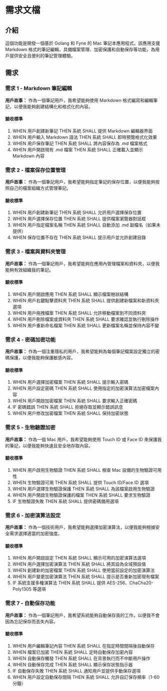 # 需求文檔

## 介紹

這個功能是開發一個基於 Golang 和 Fyne 的 Mac 筆記本應用程式。該應用支援 Markdown 格式的筆記編輯，具備檔案管理、加密保護和自動保存等功能，為用戶提供安全且便利的筆記管理體驗。

## 需求

### 需求 1 - Markdown 筆記編輯

**用戶故事：** 作為一個筆記用戶，我希望能夠使用 Markdown 格式編寫和編輯筆記，以便我能夠創建結構化和格式化的內容。

#### 驗收標準

1. WHEN 用戶創建新筆記 THEN 系統 SHALL 提供 Markdown 編輯器界面
2. WHEN 用戶輸入 Markdown 語法 THEN 系統 SHALL 即時預覽格式化效果
3. WHEN 用戶保存筆記 THEN 系統 SHALL 將內容保存為 .md 檔案格式
4. WHEN 用戶開啟現有 .md 檔案 THEN 系統 SHALL 正確載入並顯示 Markdown 內容

### 需求 2 - 檔案保存位置管理

**用戶故事：** 作為一個筆記用戶，我希望能夠指定筆記的保存位置，以便我能夠按照自己的檔案組織方式管理筆記。

#### 驗收標準

1. WHEN 用戶創建新筆記 THEN 系統 SHALL 允許用戶選擇保存位置
2. WHEN 用戶選擇保存位置 THEN 系統 SHALL 提供檔案瀏覽器對話框
3. WHEN 用戶指定檔案名稱 THEN 系統 SHALL 自動添加 .md 副檔名（如果未提供）
4. WHEN 保存位置不存在 THEN 系統 SHALL 提示用戶並允許創建目錄

### 需求 3 - 檔案與資料夾管理

**用戶故事：** 作為一個筆記用戶，我希望能夠在應用內管理檔案和資料夾，以便我能夠有效組織我的筆記。

#### 驗收標準

1. WHEN 用戶開啟應用 THEN 系統 SHALL 顯示檔案樹狀結構
2. WHEN 用戶右鍵點擊資料夾 THEN 系統 SHALL 提供創建新檔案和新資料夾選項
3. WHEN 用戶拖拽檔案 THEN 系統 SHALL 允許移動檔案到不同資料夾
4. WHEN 用戶刪除檔案或資料夾 THEN 系統 SHALL 要求確認並執行刪除操作
5. WHEN 用戶重新命名檔案 THEN 系統 SHALL 更新檔案名稱並保持內容不變

### 需求 4 - 密碼加密功能

**用戶故事：** 作為一個注重隱私的用戶，我希望能夠為每個筆記檔案設定獨立的密碼保護，以便我能夠保護敏感內容。

#### 驗收標準

1. WHEN 用戶選擇加密檔案 THEN 系統 SHALL 提示輸入密碼
2. WHEN 用戶設定密碼 THEN 系統 SHALL 使用指定的加密演算法加密檔案內容
3. WHEN 用戶開啟加密檔案 THEN 系統 SHALL 要求輸入正確密碼
4. IF 密碼錯誤 THEN 系統 SHALL 拒絕存取並顯示錯誤訊息
5. WHEN 用戶修改加密檔案 THEN 系統 SHALL 保持加密狀態

### 需求 5 - 生物驗證加密

**用戶故事：** 作為一個 Mac 用戶，我希望能夠使用 Touch ID 或 Face ID 來保護我的筆記，以便我能夠快速且安全地存取內容。

#### 驗收標準

1. WHEN 用戶啟用生物驗證 THEN 系統 SHALL 檢查 Mac 設備的生物驗證可用性
2. WHEN 生物驗證可用 THEN 系統 SHALL 提供 Touch ID/Face ID 選項
3. WHEN 用戶選擇生物驗證保護 THEN 系統 SHALL 為該檔案啟用生物驗證
4. WHEN 用戶開啟生物驗證保護的檔案 THEN 系統 SHALL 要求生物驗證
5. IF 生物驗證失敗 THEN 系統 SHALL 提供密碼備用選項

### 需求 6 - 加密演算法設定

**用戶故事：** 作為一個技術用戶，我希望能夠選擇加密演算法，以便我能夠根據安全需求選擇適當的加密強度。

#### 驗收標準

1. WHEN 用戶開啟設定 THEN 系統 SHALL 顯示可用的加密演算法選項
2. WHEN 用戶選擇加密演算法 THEN 系統 SHALL 將其設為全域預設值
3. WHEN 創建新的加密檔案 THEN 系統 SHALL 使用當前設定的加密演算法
4. WHEN 用戶變更加密演算法 THEN 系統 SHALL 提示是否重新加密現有檔案
5. IF 系統支援多種演算法 THEN 系統 SHALL 提供 AES-256、ChaCha20-Poly1305 等選項

### 需求 7 - 自動保存功能

**用戶故事：** 作為一個筆記用戶，我希望系統能夠自動保存我的工作，以便我不會因為忘記保存而丟失內容。

#### 驗收標準

1. WHEN 用戶編輯筆記內容 THEN 系統 SHALL 在指定時間間隔後自動保存
2. WHEN 檔案已加密 THEN 系統 SHALL 定時自動保存加密內容
3. WHEN 自動保存觸發 THEN 系統 SHALL 在背景執行而不中斷用戶操作
4. WHEN 自動保存完成 THEN 系統 SHALL 顯示保存狀態指示器
5. IF 自動保存失敗 THEN 系統 SHALL 通知用戶並提供手動保存選項
6. WHEN 用戶設定自動保存間隔 THEN 系統 SHALL 允許自訂保存頻率（1-60 分鐘）
